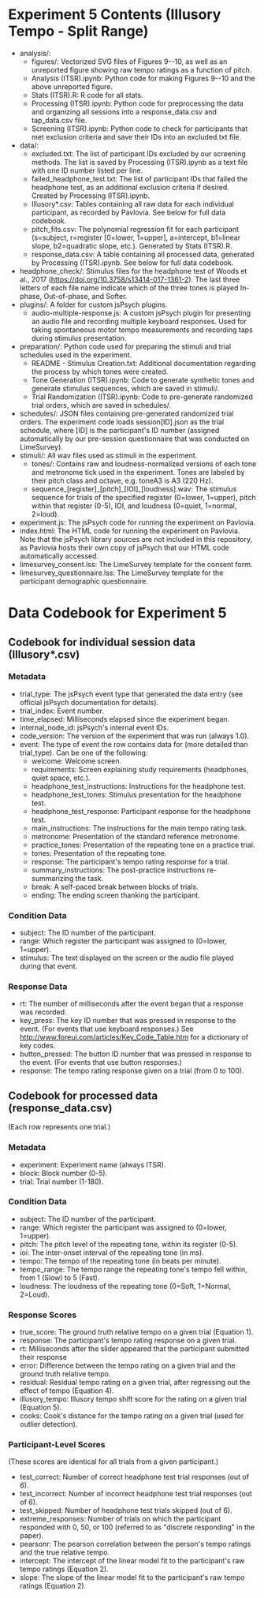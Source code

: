 # Experiment 5 Contents (Illusory Tempo - Split Range)

- analysis/:
    - figures/: Vectorized SVG files of Figures 9--10, as well as an unreported figure showing raw tempo ratings as a function of pitch.
    - Analysis (ITSR).ipynb: Python code for making Figures 9--10 and the above unreported figure.
    - Stats (ITSR).R: R code for all stats.
    - Processing (ITSR).ipynb: Python code for preprocessing the data and organizing all sessions into a response_data.csv and tap_data.csv file.
    - Screening (ITSR).ipynb: Python code to check for participants that met exclusion criteria and save their IDs into an excluded.txt file.
- data/:
    - excluded.txt: The list of participant IDs excluded by our screening methods. The list is saved by Processing (ITSR).ipynb as a text file with one ID number listed per line.
    - failed_headphone_test.txt: The list of participant IDs that failed the headphone test, as an additional exclusion criteria if desired. Created by Processing (ITSR).ipynb.
    - Illusory*.csv: Tables containing all raw data for each individual participant, as recorded by Pavlovia. See below for full data codebook.
    - pitch_fits.csv: The polynomial regression fit for each participant (s=subject, r=register [0=lower, 1=upper], a=intercept, b1=linear slope, b2=quadratic slope, etc.). Generated by Stats (ITSR).R.
    - response_data.csv: A table containing all processed data, generated by Processing (ITSR).ipynb. See below for full data codebook.
- headphone_check/: Stimulus files for the headphone test of Woods et al., 2017 (<https://doi.org/10.3758/s13414-017-1361-2>). The last three letters of each file name indicate which of the three tones is played In-phase, Out-of-phase, and Softer.
- plugins/: A folder for custom jsPsych plugins.
    - audio-multiple-response.js: A custom jsPsych plugin for presenting an audio file and recording multiple keyboard responses. Used for taking spontaneous motor tempo measurements and recording taps during stimulus presentation.
- preparation/: Python code used for preparing the stimuli and trial schedules used in the experiment.
    - README - Stimulus Creation.txt: Additional documentation regarding the process by which tones were created.
    - Tone Generation (ITSR).ipynb: Code to generate synthetic tones and generate stimulus sequences, which are saved in stimuli/.
    - Trial Randomization (ITSR).ipynb: Code to pre-generate randomized trial orders, which are saved in schedules/.
- schedules/: JSON files containing pre-generated randomized trial orders. The experiment code loads session[ID].json as the trial schedule, where [ID] is the participant's ID number (assigned automatically by our pre-session questionnaire that was conducted on LimeSurvey).
- stimuli/: All wav files used as stimuli in the experiment.
    - tones/: Contains raw and loudness-normalized versions of each tone and metronome tick used in the experiment. Tones are labeled by their pitch class and octave, e.g. toneA3 is A3 (220 Hz).
    - sequence\_[register]_[pitch]\_[IOI]\_[loudness].wav: The stimulus sequence for trials of the specified register (0=lower, 1=upper), pitch within that register (0-5), IOI, and loudness (0=quiet, 1=normal, 2=loud).
- experiment.js: The jsPsych code for running the experiment on Pavlovia.
- index.html: The HTML code for running the experiment on Pavlovia. Note that the jsPsych library sources are not included in this repository, as Pavlovia hosts their own copy of jsPsych that our HTML code automatically accessed.
- limesurvey_consent.lss: The LimeSurvey template for the consent form.
- limesurvey_questionnaire.lss: The LimeSurvey template for the participant demographic questionnaire.


# Data Codebook for Experiment 5


## Codebook for individual session data (Illusory*.csv)
### Metadata
- trial_type: The jsPsych event type that generated the data entry (see official jsPsych documentation for details).
- trial_index: Event number.
- time_elapsed: Milliseconds elapsed since the experiment began.
- internal_node_id: jsPsych's internal event IDs.
- code_version: The version of the experiment that was run (always 1.0).
- event: The type of event the row contains data for (more detailed than trial_type). Can be one of the following:
    - welcome: Welcome screen.
    - requirements: Screen explaining study requirements (headphones, quiet space, etc.).
    - headphone_test_instructions: Instructions for the headphone test.
    - headphone_test_tones: Stimulus presentation for the headphone test.
    - headphone_test_response: Participant response for the headphone test.
    - main_instructions: The instructions for the main tempo rating task.
    - metronome: Presentation of the standard reference metronome.
    - practice_tones: Presentation of the repeating tone on a practice trial.
    - tones: Presentation of the repeating tone.
    - response: The participant's tempo rating response for a trial.
    - summary_instructions: The post-practice instructions re-summarizing the task.
    - break: A self-paced break between blocks of trials.
    - ending: The ending screen thanking the participant.

### Condition Data
- subject: The ID number of the participant.
- range: Which register the participant was assigned to (0=lower, 1=upper).
- stimulus: The text displayed on the screen or the audio file played during that event.

### Response Data
- rt: The number of milliseconds after the event began that a response was recorded.
- key_press: The key ID number that was pressed in response to the event. (For events that use keyboard responses.) See <http://www.foreui.com/articles/Key_Code_Table.htm> for a dictionary of key codes.
- button_pressed: The button ID number that was pressed in response to the event. (For events that use button responses.)
- response: The tempo rating response given on a trial (from 0 to 100).


## Codebook for processed data (response_data.csv)
(Each row represents one trial.)
### Metadata
- experiment: Experiment name (always ITSR).
- block: Block number (0-5).
- trial: Trial number (1-180).

### Condition Data
- subject: The ID number of the participant.
- range: Which register the participant was assigned to (0=lower, 1=upper).
- pitch: The pitch level of the repeating tone, within its register (0-5).
- ioi: The inter-onset interval of the repeating tone (in ms).
- tempo: The tempo of the repeating tone (in beats per minute).
- tempo_range: The tempo range the repeating tone's tempo fell within, from 1 (Slow) to 5 (Fast).
- loudness: The loudness of the repeating tone (0=Soft, 1=Normal, 2=Loud).

### Response Scores
- true_score: The ground truth relative tempo on a given trial (Equation 1).
- response: The participant's tempo rating response on a given trial.
- rt: Milliseconds after the slider appeared that the participant submitted their response
- error: Difference between the tempo rating on a given trial and the ground truth relative tempo.
- residual: Residual tempo rating on a given trial, after regressing out the effect of tempo (Equation 4).
- illusory_tempo: Illusory tempo shift score for the rating on a given trial (Equation 5).
- cooks: Cook's distance for the tempo rating on a given trial (used for outlier detection).

### Participant-Level Scores
(These scores are identical for all trials from a given participant.)
- test_correct: Number of correct headphone test trial responses (out of 6).
- test_incorrect: Number of incorrect headphone test trial responses (out of 6).
- test_skipped: Number of headphone test trials skipped (out of 6).
- extreme_responses: Number of trials on which the participant responded with 0, 50, or 100 (referred to as "discrete responding" in the paper).
- pearsonr: The pearson correlation between the person's tempo ratings and the true relative tempo.
- intercept: The intercept of the linear model fit to the participant's raw tempo ratings (Equation 2).
- slope: The slope of the linear model fit to the participant's raw tempo ratings (Equation 2).

